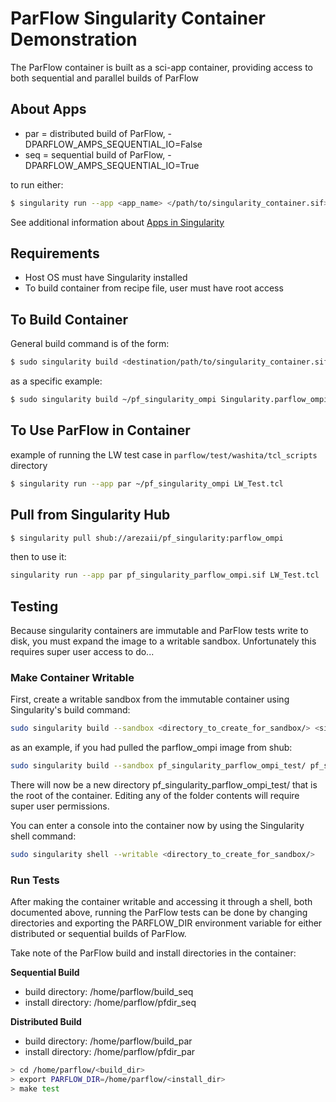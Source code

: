 # ParFlow Singularity Container Demonstration

The ParFlow container is built as a sci-app container, providing access to both sequential and parallel 
builds of ParFlow

## About Apps
- par = distributed build of ParFlow, -DPARFLOW_AMPS_SEQUENTIAL_IO=False
- seq = sequential build of ParFlow, -DPARFLOW_AMPS_SEQUENTIAL_IO=True

to run either:
```bash
$ singularity run --app <app_name> </path/to/singularity_container.sif> <.tcl input file>
```
See additional information about [Apps in Singularity](https://sylabs.io/guides/3.3/user-guide/definition_files.html?highlight=apps#apps)


## Requirements
- Host OS must have Singularity installed
- To build container from recipe file, user must have root access

## To Build Container
General build command is of the form:
```bash
$ sudo singularity build <destination/path/to/singularity_container.sif> <Singularity definition file>
```

as a specific example:
```bash
$ sudo singularity build ~/pf_singularity_ompi Singularity.parflow_ompi
```

## To Use ParFlow in Container
example of running the LW test case in `parflow/test/washita/tcl_scripts` directory
```bash
$ singularity run --app par ~/pf_singularity_ompi LW_Test.tcl
```

## Pull from Singularity Hub

```bash
$ singularity pull shub://arezaii/pf_singularity:parflow_ompi
```
then to use it:
```bash
singularity run --app par pf_singularity_parflow_ompi.sif LW_Test.tcl
```


## Testing

Because singularity containers are immutable and ParFlow tests write to disk, you must expand the image to a writable sandbox.
Unfortunately this requires super user access to do...

### Make Container Writable

First, create a writable sandbox from the immutable container using Singularity's build command:
```bash
sudo singularity build --sandbox <directory_to_create_for_sandbox/> <singularity_container>
```

as an example, if you had pulled the parflow_ompi image from shub:
```bash
sudo singularity build --sandbox pf_singularity_parflow_ompi_test/ pf_singularity_parflow_ompi.sif
```

There will now be a new directory pf_singularity_parflow_ompi_test/ that is the root of the container.
Editing any of the folder contents will require super user permissions.


You can enter a console into the container now by using the Singularity shell command:
```bash
sudo singularity shell --writable <directory_to_create_for_sandbox/>
```

### Run Tests

After making the container writable and accessing it through a shell, both documented above, running the ParFlow
tests can be done by changing directories and exporting the PARFLOW_DIR environment variable for either distributed 
or sequential builds of ParFlow.

Take note of the ParFlow build and install directories in the container:

**Sequential Build**
* build directory: /home/parflow/build_seq
* install directory: /home/parflow/pfdir_seq

**Distributed Build**
* build directory: /home/parflow/build_par
* install directory: /home/parflow/pfdir_par

```bash
> cd /home/parflow/<build_dir>
> export PARFLOW_DIR=/home/parflow/<install_dir> 
> make test
```
